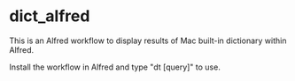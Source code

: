 # dict_alfred

This is an Alfred workflow to display results of Mac built-in dictionary within Alfred. 

Install the workflow in Alfred and type "dt [query]" to use. 
